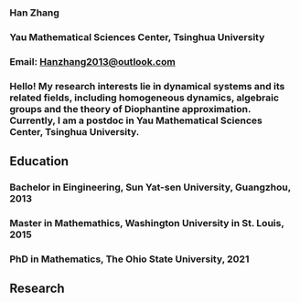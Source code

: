 
### Han Zhang
### Yau Mathematical Sciences Center, Tsinghua University
### Email: Hanzhang2013@outlook.com
### Hello! My research interests lie in dynamical systems and its related fields, including homogeneous dynamics, algebraic groups and the theory of Diophantine approximation. Currently, I am a postdoc in Yau Mathematical Sciences Center, Tsinghua University.
## Education
### Bachelor in Eingineering, Sun Yat-sen University, Guangzhou, 2013
### Master in Mathemathics, Washington University in St. Louis, 2015
### PhD in Mathematics, The Ohio State University, 2021
## Research
### 
